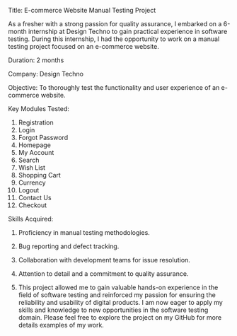 Title: E-commerce Website Manual Testing Project

As a fresher with a strong passion for quality assurance, I embarked on a 6-month internship at Design Techno to gain practical experience in software testing. During this internship, I had the opportunity to work on a manual testing project focused on an e-commerce website.

Duration: 2 months

Company: Design Techno

Objective: To thoroughly test the functionality and user experience of an e-commerce website.

Key Modules Tested:

1) Registration
2) Login
3) Forgot Password
4) Homepage
5) My Account
6) Search
7) Wish List
8) Shopping Cart
9) Currency
10) Logout
11) Contact Us
12) Checkout

    
Skills Acquired:

1) Proficiency in manual testing methodologies.

2) Bug reporting and defect tracking.

3) Collaboration with development teams for issue resolution.

4) Attention to detail and a commitment to quality assurance.

5) This project allowed me to gain valuable hands-on experience in the field of software testing and reinforced my passion for ensuring the reliability and usability of digital products.
   I am now eager to apply my skills and knowledge to new opportunities in the software testing domain. Please feel free to explore the project on my GitHub for more details examples of my work.
